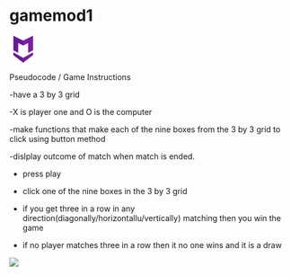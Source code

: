 # gamemod1

![alt text](https://github.com/adam-p/markdown-here/raw/master/src/common/images/icon48.png "Logo Title Text 1") 



Pseudocode / Game Instructions


-have a 3 by 3 grid 


-X is player one and O is the computer


-make functions that make each of the nine boxes from the 3 by 3 grid to click using button method

 
-dislplay outcome of match when match is ended. 


- press play
 
 
- click one of the nine boxes in the 3 by 3 grid


- if you get three in a row in any direction(diagonally/horizontallu/vertically) matching then you win the game


- if no player matches three in a row then it no one wins and it is a draw 


  

![](https://www.pngitem.com/pimgs/m/427-4272622_picture-regarding-free-printable-tic-tac-toe-board.png)

 

